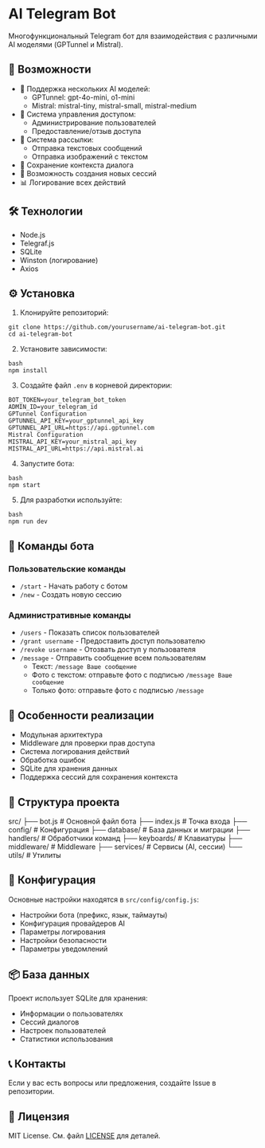 # AI Telegram Bot

Многофункциональный Telegram бот для взаимодействия с различными AI моделями (GPTunnel и Mistral).

## 🚀 Возможности

- 🤖 Поддержка нескольких AI моделей:
  - GPTunnel: gpt-4o-mini, o1-mini
  - Mistral: mistral-tiny, mistral-small, mistral-medium
- 👥 Система управления доступом:
  - Администрирование пользователей
  - Предоставление/отзыв доступа
- 📨 Система рассылки:
  - Отправка текстовых сообщений
  - Отправка изображений с текстом
- 💾 Сохранение контекста диалога
- 🔄 Возможность создания новых сессий
- 📊 Логирование всех действий

## 🛠 Технологии

- Node.js
- Telegraf.js
- SQLite
- Winston (логирование)
- Axios

## ⚙️ Установка

1. Клонируйте репозиторий:
```
git clone https://github.com/yourusername/ai-telegram-bot.git
cd ai-telegram-bot
```
2. Установите зависимости:
```
bash
npm install
```
3. Создайте файл `.env` в корневой директории:
```
BOT_TOKEN=your_telegram_bot_token
ADMIN_ID=your_telegram_id
GPTunnel Configuration
GPTUNNEL_API_KEY=your_gptunnel_api_key
GPTUNNEL_API_URL=https://api.gptunnel.com
Mistral Configuration
MISTRAL_API_KEY=your_mistral_api_key
MISTRAL_API_URL=https://api.mistral.ai
```
4. Запустите бота:
```
bash
npm start
```
5. Для разработки используйте:
```
bash
npm run dev
```

## 📝 Команды бота

### Пользовательские команды
- `/start` - Начать работу с ботом
- `/new` - Создать новую сессию

### Административные команды
- `/users` - Показать список пользователей
- `/grant username` - Предоставить доступ пользователю
- `/revoke username` - Отозвать доступ у пользователя
- `/message` - Отправить сообщение всем пользователям
  - Текст: `/message Ваше сообщение`
  - Фото с текстом: отправьте фото с подписью `/message Ваше сообщение`
  - Только фото: отправьте фото с подписью `/message`

## 🎯 Особенности реализации

- Модульная архитектура
- Middleware для проверки прав доступа
- Система логирования действий
- Обработка ошибок
- SQLite для хранения данных
- Поддержка сессий для сохранения контекста

## 📄 Структура проекта
src/
├── bot.js # Основной файл бота
├── index.js # Точка входа
├── config/ # Конфигурация
├── database/ # База данных и миграции
├── handlers/ # Обработчики команд
├── keyboards/ # Клавиатуры
├── middleware/ # Middleware
├── services/ # Сервисы (AI, сессии)
└── utils/ # Утилиты

## 🔧 Конфигурация

Основные настройки находятся в `src/config/config.js`:
- Настройки бота (префикс, язык, таймауты)
- Конфигурация провайдеров AI
- Параметры логирования
- Настройки безопасности
- Параметры уведомлений

## 📦 База данных

Проект использует SQLite для хранения:
- Информации о пользователях
- Сессий диалогов
- Настроек пользователей
- Статистики использования

## 📞 Контакты

Если у вас есть вопросы или предложения, создайте Issue в репозитории.

## 📄 Лицензия

MIT License. См. файл [LICENSE](LICENSE) для деталей.
